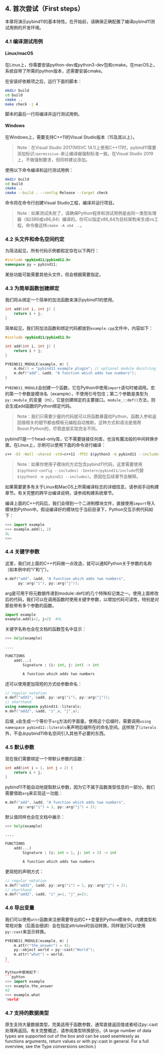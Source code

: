 ## 4. 首次尝试（First steps）

本章将演示pybind11的基本特性。在开始前，请确保正确配置了编译pybind11测试用例的开发环境。

### 4.1 编译测试用例

#### Linux/macOS

在Linux上，你需要安装python-dev或python3-dev包和cmake。在macOS上，系统自带了所需的python版本，还需要安装cmake。

在安装好依赖项之后，运行下面的脚本：
```sh
mkdir build
cd build
cmake ..
make check -j 4
```

脚本的最后一行将编译并运行测试用例。

#### Windows

在Windows上，需要支持C++11的Visual Studio版本（15及其以上）。

> Note：在Visual Studio 2017(MSVC 14.1)上使用C++17时，pybind11需要添加标识`/permissive-`来让编译器强制标准一致。在Visual Studio 2019上，不做强制要求，但同样建议添加。

使用以下命令编译和运行测试用例：
```sh
mkdir build
cd build
cmake ..
cmake --build . --config Release --target check
```

命令将在命令行创建Visual Studio工程，编译并运行项目。
> Note：如果测试失败了，请确保Python程序和测试用例是由同一类型处理器（如i386或x86_64）编译的。你可以指定x86_64为目标架构来生成vs工程，命令像这样`cmake -A x64 ..`。

### 4.2 头文件和命名空间约定

为简洁起见，所有代码示例都假定存在以下两行：
```c++
#include <pybind11/pybind11.h>
namespace py = pybind11;
```

某些功能可能需要其他头文件，但会根据需要指定。

### 4.3 为简单函数创建绑定

我们将从绑定一个简单的加法函数来演示pybind11的使用。
```c++
int add(int i, int j) {
    return i + j;
}
```

简单起见，我们将加法函数和绑定代码都放到`example.cpp`文件中，内容如下：
```c++
#include <pybind11/pybind11.h>

int add(int i, int j) {
    return i + j;
}

PYBIND11_MODULE(example, m) {
    m.doc() = "pybind11 example plugin"; // optional module docstring
    m.def("add", &add, "A function which adds two numbers");
}
```

`PYBIND11_MODULE`会创建一个函数，它在Python中使用`import`语句时被调用。宏的第一个参数是模块名（example），不使用引号包住；第二个参数是类型为`py::module_`的变量（m），它是创建绑定的主要接口。`module_::def()`方法，则会生成add函数的Python绑定代码。

> Note：我们只需要少量的代码就可以将函数暴露给Python，函数入参和返回值相关的细节都由模板元编程自动推断。这种方式和语法是借用Boost.Python的，尽管底层实现完全不同。

pybind11是一个head-only库，它不需要链接任何库，也没有魔法般的中间转换步骤。在Linux上，示例可以使用下面的命令进行编译：
```sh
c++ -O3 -Wall -shared -std=c++11 -fPIC $(python3 -m pybind11 --includes) example.cpp -o example$(python3-config --extension-suffix)
```

> Note：如果你使用子模块的方式包含pybind11代码，这里需要使用`$(python3-config --includes) -Iextern/pybind11/include`代替`$(python3 -m pybind11 --includes)`。原因在后续章节会解释。

如果需要更多有关于Linux和MacOS上所需编译标志的详细信息，请参阅手动构建章节。有关完整的跨平台编译说明，请参阅构建系统章节。

编译上面的C++代码后，我们会得到一个二进制模块文件，直接使用`import`导入模块到Python中。假设编译好的模块位于当前目录下，Python交互示例代码如下：
```python
>>> import example
>>> example.add(1, 2)
3L
>>> 
```

### 4.4 关键字参数

这里，我们对上面的C++代码做一点改造，就可以通知Python关于参数的名称（如本例中的“i”和“j”）。
```c++
m.def("add", &add, "A function which adds two numbers",
      py::arg("i"), py::arg("j"));
```

arg是可用于将元数据传递到module::def()的几个特殊标记类之一。使用上面修改后的代码，我们可以在调用函数时使用关键字参数，以增加代码可读性，特别是对那些带有多个参数的函数。

```python
import example
example.add(i=1, j=2)  #3L
```

关键字名称也会在文档的函数签名中显示：

```python
>>> help(example)

....

FUNCTIONS
    add(...)
        Signature : (i: int, j: int) -> int

        A function which adds two numbers
```

还可以使用更加简短的方式给参数命名：

```c++
// regular notation
m.def("add1", &add, py::arg("i"), py::arg("j"));
// shorthand
using namespace pybind11::literals;
m.def("add2", &add, "i"_a, "j"_a);
```

后缀`_a`会生成一个等价于`arg`方法的字面量。使用这个后缀时，需要调用`using namespace pybind11::literals`来声明后缀所在的命名空间。这样除了`literals`外，不会从pybind11命名空间引入其他不必要的东西。

### 4.5 默认参数

现在我们需要绑定一个带默认参数的函数：
```c++
int add(int i = 1, int j = 2) {
    return i + j;
}
```

pybind11不能自动地提取默认参数，因为它不属于函数类型信息的一部分。我们需要借助`arg`来实现这一功能：

```c++
m.def("add", &add, "A function which adds two numbers",
      py::arg("i") = 1, py::arg("j") = 2);
```

默认值同样也会在文档中展示：
```python
>>> help(example)

....

FUNCTIONS
    add(...)
        Signature : (i: int = 1, j: int = 2) -> int

        A function which adds two numbers
```

更简短的声明方式：
```c++
// regular notation
m.def("add1", &add, py::arg("i") = 1, py::arg("j") = 2);
// shorthand
m.def("add2", &add, "i"_a=1, "j"_a=2);
```

### 4.6 导出变量

我们可以使用`attr`函数来注册需要导出的C++变量到Python模块中。内建类型和常规对象（后面会细讲）会在指定attriutes时自动转换，同样我们可以使用`py::cast`来显示转换。

```c++
PYBIND11_MODULE(example, m) {
    m.attr("the_answer") = 42;
    py::object world = py::cast("World");
    m.attr("what") = world;
}
``

Python中使用如下：
```pyhton
>>> import example
>>> example.the_answer
42
>>> example.what
'World'
```

### 4.7 支持的数据类型

原生支持大量数据类型，完美适用于函数参数，通常直接返回值或者经过py::cast处理再返回。有关完整概述，请参阅类型转换部分。(A large number of data types are supported out of the box and can be used seamlessly as functions arguments, return values or with py::cast in general. For a full overview, see the Type conversions section.)


